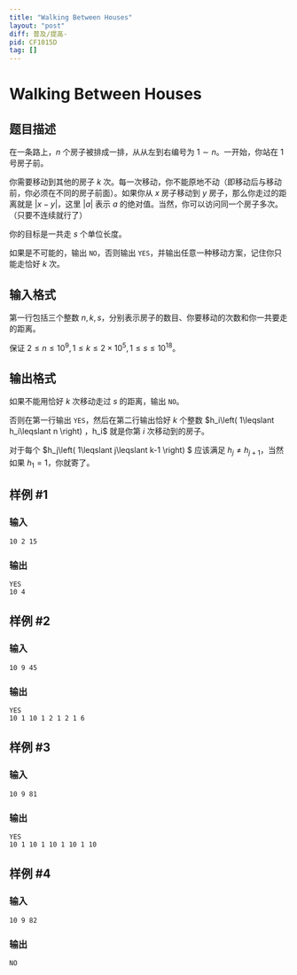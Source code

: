 ```yaml
---
title: "Walking Between Houses"
layout: "post"
diff: 普及/提高-
pid: CF1015D
tag: []
---
```


# Walking Between Houses

## 题目描述

在一条路上，$n$ 个房子被排成一排，从从左到右编号为 $1\sim n$。一开始，你站在 $1$ 号房子前。

你需要移动到其他的房子 $k$ 次。每一次移动，你不能原地不动（即移动后与移动前，你必须在不同的房子前面）。如果你从 $x$ 房子移动到 $y$ 房子，那么你走过的距离就是 $\left\vert x-y \right\vert$，这里 $\left\vert a \right\vert$ 表示 $a$ 的绝对值。当然，你可以访问同一个房子多次。（只要不连续就行了）

你的目标是一共走 $s$ 个单位长度。

如果是不可能的，输出 $\texttt{NO}$，否则输出 $\texttt{YES}$，并输出任意一种移动方案，记住你只能走恰好 $k$ 次。

## 输入格式

第一行包括三个整数 $n,k,s$，分别表示房子的数目、你要移动的次数和你一共要走的距离。

保证 $2\leqslant n\leqslant 10^9,1\leqslant k\leqslant 2\times 10^5,1\leqslant s\leqslant 10^{18}$。

## 输出格式

如果不能用恰好 $k$ 次移动走过 $s$ 的距离，输出 $\texttt{NO}$。

否则在第一行输出 $\texttt{YES}$，然后在第二行输出恰好 $k$ 个整数 $h_i\left( 1\leqslant h_i\leqslant n \right) $，$h_i$ 就是你第 $i$ 次移动到的房子。

对于每个 $h_j\left( 1\leqslant j\leqslant k-1 \right) $ 应该满足 $h_j\ne h_{j+1}$，当然如果 $h_1=1$，你就寄了。

## 样例 #1

### 输入

```
10 2 15

```

### 输出

```
YES
10 4 

```

## 样例 #2

### 输入

```
10 9 45

```

### 输出

```
YES
10 1 10 1 2 1 2 1 6 

```

## 样例 #3

### 输入

```
10 9 81

```

### 输出

```
YES
10 1 10 1 10 1 10 1 10 

```

## 样例 #4

### 输入

```
10 9 82

```

### 输出

```
NO

```

